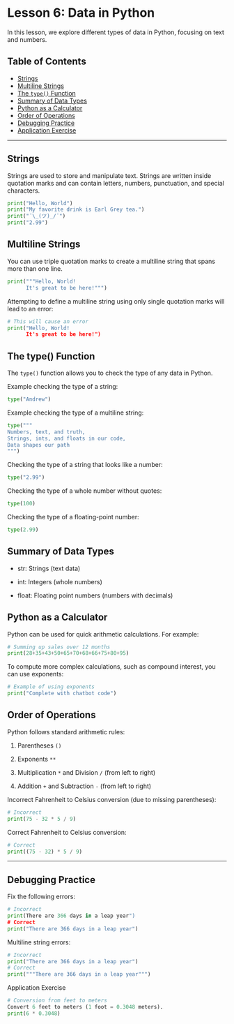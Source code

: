 # Lesson 6: Data in Python

In this lesson, we explore different types of data in Python, focusing on text and numbers.

## Table of Contents
- [Strings](#strings)
- [Multiline Strings](#multiline-strings)
- [The `type()` Function](#the-type-function)
- [Summary of Data Types](#summary-of-data-types)
- [Python as a Calculator](#python-as-a-calculator)
- [Order of Operations](#order-of-operations)
- [Debugging Practice](#debugging-practice)
- [Application Exercise](#application-exercise)

---

## Strings

Strings are used to store and manipulate text. Strings are written inside quotation marks and can contain letters, numbers, punctuation, and special characters.

```python
print("Hello, World")
print("My favorite drink is Earl Grey tea.")
print("¯\_(ツ)_/¯")
print("2.99")
```
## Multiline Strings

You can use triple quotation marks to create a multiline string that spans more than one line.

```python
print("""Hello, World!
      It's great to be here!""")
```
Attempting to define a multiline string using only single quotation marks will lead to an error:

```python
# This will cause an error
print("Hello, World!
      It's great to be here!")
```
## The **type()** Function
The `type()` function allows you to check the type of any data in Python.

Example checking the type of a string:

```python
type("Andrew")
```
Example checking the type of a multiline string:

```python
type("""
Numbers, text, and truth,
Strings, ints, and floats in our code,
Data shapes our path
""")
```
Checking the type of a string that looks like a number:

```python
type("2.99")
```
Checking the type of a whole number without quotes:

```python
type(100)
```
Checking the type of a floating-point number:

```python
type(2.99)
```
## Summary of Data Types
- str: Strings (text data)

- int: Integers (whole numbers)

- float: Floating point numbers (numbers with decimals)

## Python as a Calculator
Python can be used for quick arithmetic calculations. For example:

```python
# Summing up sales over 12 months
print(28+35+43+50+65+70+68+66+75+80+95)
```
To compute more complex calculations, such as compound interest, you can use exponents:

```python
# Example of using exponents
print("Complete with chatbot code")
```
## Order of Operations
Python follows standard arithmetic rules:

1. Parentheses `()`

2. Exponents `**`

3. Multiplication `*` and Division `/` (from left to right)

4. Addition `+` and Subtraction `-` (from left to right)

Incorrect Fahrenheit to Celsius conversion (due to missing parentheses):

```python
# Incorrect
print(75 - 32 * 5 / 9)
```
Correct Fahrenheit to Celsius conversion:

```python
# Correct
print((75 - 32) * 5 / 9)
```
---

## Debugging Practice
Fix the following errors:

```python
# Incorrect
print(There are 366 days in a leap year")
# Correct
print("There are 366 days in a leap year")
```
Multiline string errors:

```python
# Incorrect
print("There are 366 days in a leap year")
# Correct
print("""There are 366 days in a leap year""")
```
Application Exercise
```python
# Conversion from feet to meters
Convert 6 feet to meters (1 foot = 0.3048 meters).
print(6 * 0.3048)
```
